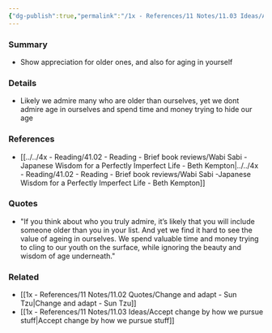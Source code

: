 ```yaml
---
{"dg-publish":true,"permalink":"/1x - References/11 Notes/11.03 Ideas/Appreciate older ones/","title":"Appreciate older ones","created":"2022-11-08T18:10:13.000+03:00","updated":"2024-02-14T20:18:36.089+03:00"}
---
```



### Summary
- Show appreciation for older ones, and also for aging in yourself

### Details
- Likely we admire many who are older than ourselves, yet we dont admire age in ourselves and spend time and money trying to hide our age

### References
- [[../../4x - Reading/41.02 - Reading - Brief book reviews/Wabi Sabi -Japanese Wisdom for a Perfectly Imperfect Life - Beth Kempton\|../../4x - Reading/41.02 - Reading - Brief book reviews/Wabi Sabi -Japanese Wisdom for a Perfectly Imperfect Life - Beth Kempton]]

### Quotes
- "If you think about who you truly admire, it’s likely that you will include someone older than you in your list. And yet we find it hard to see the value of ageing in ourselves. We spend valuable time and money trying to cling to our youth on the surface, while ignoring the beauty and wisdom of age underneath."

### Related
- [[1x - References/11 Notes/11.02 Quotes/Change and adapt - Sun Tzu\|Change and adapt - Sun Tzu]]
- [[1x - References/11 Notes/11.03 Ideas/Accept change by how we pursue stuff\|Accept change by how we pursue stuff]]